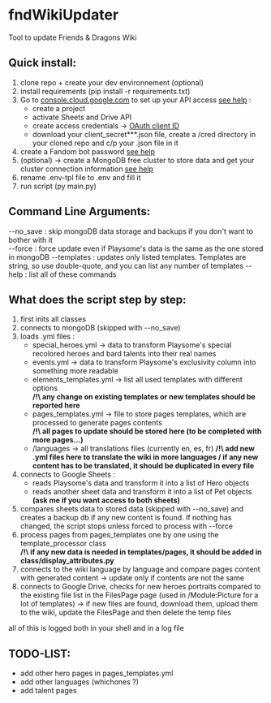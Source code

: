 # fndWikiUpdater
Tool to update Friends & Dragons Wiki

## Quick install: ##
1. clone repo + create your dev environnement (optional)
2. install requirements (pip install -r requirements.txt)
3.  Go to [console.cloud.google.com](https://console.cloud.google.com/) to set up your API access [see help](https://developers.google.com/workspace/sheets/api/quickstart/python) :
      - create a project
      - activate Sheets and Drive API
      - create access credentials -> [OAuth client ID](https://developers.google.com/workspace/guides/create-credentials#oauth-client-id)
      - download your client_secret***.json file, create a /cred directory in your cloned repo and c/p your .json file in it
4. create a Fandom bot password [see help](https://community.fandom.com/wiki/Help:Bots#Using_Special:BotPasswords)
5. (optional) -> create a MongoDB free cluster to store data and get your cluster connection information [see help](https://www.mongodb.com/docs/atlas/tutorial/connect-to-your-cluster)
6. rename .env-tpl file to .env and fill it
7. run script (py main.py)

## Command Line Arguments: ##
--no_save   : skip mongoDB data storage and backups if you don't want to bother with it  
--force     : force update even if Playsome's data is the same as the one stored in mongoDB
--templates : updates only listed templates. Templates are string, so use double-quote, and you can list any number of templates
--help      : list all of these commands

## What does the script step by step: ##
1. first inits all classes
2. connects to mongoDB (skipped with --no_save)
3. loads .yml files :
   - special_heroes.yml -> data to transform Playsome's special recolored heroes and bard talents into their real names
   - events.yml -> data to transform Playsome's exclusivity column into something more readable
   - elements_templates.yml -> list all used templates with different options  
     **/!\ any change on existing templates or new templates should be reported here**
   - pages_templates.yml -> file to store pages templates, which are processed to generate pages contents  
     **/!\ all pages to update should be stored here (to be completed with more pages...)**
   - /languages -> all translations files (currently en, es, fr)
     **/!\ add new .yml files here to translate the wiki in more languages / if any new content has to be translated, it should be duplicated in every file**
4. connects to Google Sheets :
   - reads Playsome's data and transform it into a list of Hero objects 
   - reads another sheet data and transform it into a list of Pet objects **(ask me if you want access to both sheets)**
6. compares sheets data to stored data (skipped with --no_save) and creates a backup db if any new content is found. If nothing has changed, the script stops unless forced to process with --force
7. process pages from pages_templates one by one using the template_processor class  
   **/!\ if any new data is needed in templates/pages, it should be added in class/display_attributes.py**
8. connects to the wiki language by language and compare pages content with generated content -> update only if contents are not the same
9. connects to Google Drive, checks for new heroes portraits compared to the existing file list in the FilesPage page (used in /Module:Picture for a lot of templates)
   -> if new files are found, download them, upload them to the wiki, update the FilesPage and then delete the temp files

all of this is logged both in your shell and in a log file

## TODO-LIST: ##
- add other hero pages in pages_templates.yml
- add other languages (whichones ?)
- add talent pages

